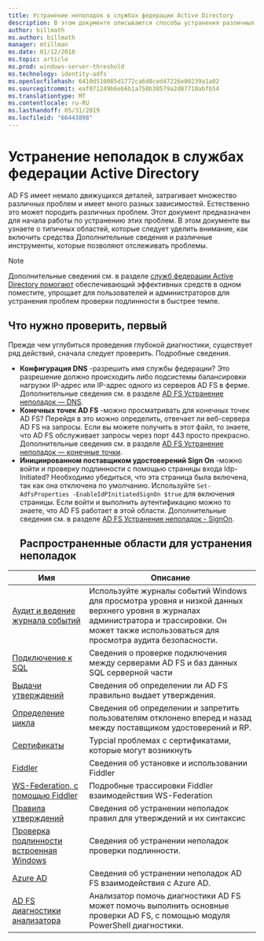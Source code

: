```yaml
---
title: Устранение неполадок в службах федерации Active Directory
description: В этом документе описываются способы устранения различных аспектов службы федерации Active Directory
author: billmath
ms.author: billmath
manager: mtillman
ms.date: 01/12/2018
ms.topic: article
ms.prod: windows-server-threshold
ms.technology: identity-adfs
ms.openlocfilehash: 6410d510085d1772ca6d8ced47226e00239a1a02
ms.sourcegitcommit: eaf071249b6eb6b1a758b38579a2d87710abfb54
ms.translationtype: MT
ms.contentlocale: ru-RU
ms.lasthandoff: 05/31/2019
ms.locfileid: "66443898"
---
```

# <a name="troubleshooting-ad-fs"></a>Устранение неполадок в службах федерации Active Directory
AD FS имеет немало движущихся деталей, затрагивает множество различных проблем и имеет много разных зависимостей.  Естественно это может породить различных проблем.  Этот документ предназначен для начала работы по устранению этих проблем.  В этом документе вы узнаете о типичных областей, которые следует уделить внимание, как включить средства Дополнительные сведения и различные инструменты, которые позволяют отслеживать проблемы.  

>[!NOTE]
>Дополнительные сведения см. в разделе [служб федерации Active Directory помогают](http://adfshelp.microsoft.com) обеспечивающий эффективных средств в одном поместите, упрощает для пользователей и администраторов для устранения проблем проверки подлинности в быстрее темпе. 


## <a name="what-to-check-first"></a>Что нужно проверить, первый
Прежде чем углубиться проведения глубокой диагностики, существует ряд действий, сначала следует проверить.  Подробные сведения.
- **Конфигурация DNS** -разрешить имя службы федерации?  Это разрешение должно происходить либо подсистемы балансировки нагрузки IP-адрес или IP-адрес одного из серверов AD FS в ферме.  Дополнительные сведения см. в разделе [AD FS Устранение неполадок — DNS](ad-fs-tshoot-dns.md).
- **Конечных точек AD FS** -можно просматривать для конечных точек AD FS?  Перейдя в это можно определить, отвечает ли веб-сервера AD FS на запросы.  Если вы можете получить в этот файл, то знаете, что AD FS обслуживает запросы через порт 443 просто прекрасно.  Дополнительные сведения см. в разделе [AD FS Устранение неполадок — конечные точки](ad-fs-tshoot-endpoints.md).
- **Инициированном поставщиком удостоверений Sign On** -можно войти и проверку подлинности с помощью страницы входа Idp-Initiated?  Необходимо убедиться, что эта страница была включена, так как она отключена по умолчанию.  Используйте `Set-AdfsProperties -EnableIdPInitiatedSignOn $true` для включения страницы.  Если войти и выполнить аутентификацию можно то знаете, что AD FS работает в этой области.  Дополнительные сведения см. в разделе [AD FS Устранение неполадок - SignOn](ad-fs-tshoot-initiatedsignon.md).
  ##  <a name="common-troubleshooting-areas"></a>Распространенные области для устранения неполадок

|Имя|Описание|
|-----|-----|
|[Аудит и ведение журнала событий](ad-fs-tshoot-logging.md)|Используйте журналы событий Windows для просмотра уровня и низкой данных верхнего уровня в журналах администратора и трассировки.  Он может также использоваться для просмотра аудита безопасности.|
|[Подключение к SQL](ad-fs-tshoot-sql.md)|Сведения о проверке подключения между серверами AD FS и баз данных SQL серверной части|
|[Выдачи утверждений](ad-fs-tshoot-claims-issuance.md)|Сведения об определении ли AD FS правильно выдает утверждения.|
|[Определение цикла](ad-fs-tshoot-loop.md)|Сведения об определении и запретить пользователям отклонено вперед и назад между поставщиком удостоверений и RP.|
|[Сертификаты](ad-fs-tshoot-certs.md)|Typcial проблемах с сертификатами, которые могут возникнуть|
|[Fiddler](ad-fs-tshoot-fiddler.md)|Сведения об установке и использовании Fiddler|
|[WS-Federation, с помощью Fiddler](ad-fs-tshoot-fiddler-ws-fed.md)|Подробные трассировки Fiddler взаимодействия WS-Federation|
|[Правила утверждений](ad-fs-tshoot-claims-rules.md)|Сведения об устранении неполадок правил для утверждений и их синтаксис|
|[Проверка подлинности встроенная Windows](ad-fs-tshoot-iwa.md)|Сведения об устранении неполадок проверки подлинности.|
|[Azure AD](ad-fs-tshoot-azure.md)|Сведения об устранении неполадок AD FS взаимодействия с Azure AD.|
|[AD FS диагностики анализатора](ad-fs-diagnostics-analyzer.md)|Анализатор помочь диагностики AD FS может помочь выполнить основные проверки AD FS, с помощью модуля PowerShell диагностики. 